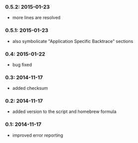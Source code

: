 ### 0.5.2: 2015-01-23
- more lines are resolved

### 0.5.1: 2015-01-23
- also symbolicate "Application Specific Backtrace" sections

### 0.4: 2015-01-22
- bug fixed

### 0.3: 2014-11-17
- added checksum

### 0.2: 2014-11-17
- added version to the script and homebrew formula

### 0.1: 2014-11-17
- improved error reporting


